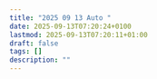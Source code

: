 ```yaml
---
title: "2025 09 13 Auto "
date: 2025-09-13T07:20:24+0100
lastmod: 2025-09-13T07:20:11+01:00
draft: false
tags: []
description: ""
---
```

